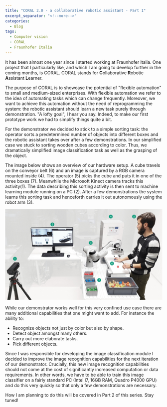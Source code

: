 ```yaml
---
title: "CORAL 2.0 - a collaborative robotic assistant - Part 1"
excerpt_separator: "<!--more-->"
categories:
  - Blog
tags:
  - Computer vision
  - CORAL
  - Fraunhofer Italia
---
```



It has been almost one year since I started working at Fraunhofer Italia. One
project that I particularly like, and which I am going to develop further in the
coming months, is CORAL. CORAL stands for **C**ollaborative **R**obotic
**A**ssistant **L**earner.

The purpose of CORAL is to showcase the potential of "flexible automation" to
small and medium-sized enterprises. With flexible automation we refer to the
idea of automating tasks which can change frequently. Moreover, we want to
achieve this automation without the need of reprogramming the system: the
robotic assistant should learn a new task purely through demonstration. "A lofty
goal", I hear you say. Indeed, to make our first prototype work we had to
simplify things quite a bit.

For the demonstrator we decided to stick to a simple sorting task: the operator
sorts a predetermined number of objects into different boxes and the robotic
assistant takes over after a few demonstrations. In our simplified case we
stuck to sorting wooden cubes according to color. Thus, we dramatically
simplified image classification task as well as the grasping of the object.

The image below shows an overview of our hardware setup. A cube travels on the
conveyor belt (6) and an image is captured by a RGB camera mounted inside (4).
The operator (5) picks the cube and puts it in one of the three boxes (7).
Meanwhile the Microsoft Kinect camera tracks this activity(1). The data
describing this sorting activity is then sent to machine learning module running
on a PC (2). After a few demonstrations the system learns this sorting task and
henceforth carries it out autonomously using the robot arm (3).

![overview](/assets/images/2018-11-05-coral/coral_overview.jpg)

While our demonstrator works well for this very confined use case there are many
additional capabilities that one might want to add. For instance the ability to:

- Recognize objects not just by color but also by shape.
- Detect object amongst many others.
- Carry out more elaborate tasks.
- Pick different objects.

Since I was responsible for developing the image classification module I decided
to improve the image recognition capabilities for the next iteration of our
demonstrator. Crucially, this new image recognition capabilities should not come
at the cost of significantly increased computation or data requirements. In
other words, we have to be able to train this image classifier on a fairly
standard PC (Intel I7, 16GB RAM, Quadro P4000 GPU) and do this very quickly so
that only a few demonstrations are necessary.

How I am planning to do this will be covered in Part 2 of this series. Stay
tuned!

